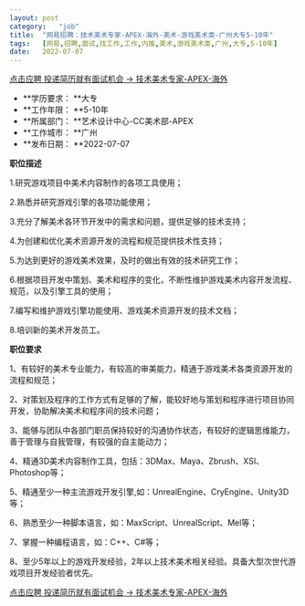 ```yaml
---
layout:	post
category:	"job"
title:	"网易招聘：技术美术专家-APEX-海外-美术-游戏美术类-广州大专5-10年"
tags:	[网易,招聘,面试,找工作,工作,内推,美术,游戏美术类,广州,大专,5-10年]
date:	2022-07-07
---
```


[点击应聘 投递简历就有面试机会 ->  技术美术专家-APEX-海外](http://mobile.bole.netease.com/bole/boleDetail?id=40233&employeeId=346f03c3cda5f04c&key=all)



- **学历要求： **大专
- **工作年限： **5-10年
- **所属部门： **艺术设计中心-CC美术部-APEX
- **工作城市： **广州
- **发布日期： **2022-07-07



**职位描述**

1.研究游戏项目中美术内容制作的各项工具使用；

2.熟悉并研究游戏引擎的各项功能使用；

3.充分了解美术各环节开发中的需求和问题，提供足够的技术支持；

4.为创建和优化美术资源开发的流程和规范提供技术性支持；

5.为达到更好的游戏美术效果，及时的做出有效的技术研究工作；

6.根据项目开发中策划、美术和程序的变化，不断性维护游戏美术内容开发流程、规范，以及引擎工具的使用；

7.编写和维护游戏引擎功能使用、游戏美术资源开发的技术文档；

8.培训新的美术开发员工。



**职位要求**

1、有较好的美术专业能力，有较高的审美能力，精通于游戏美术各类资源开发的流程和规范；

2、对策划及程序的工作方式有足够的了解，能较好地与策划和程序进行项目协同开发，协助解决美术和程序间的技术问题；

3、能够与团队中各部门职员保持较好的沟通协作状态，有较好的逻辑思维能力，善于管理与自我管理，有较强的自主能动力；

4、精通3D美术内容制作工具，包括：3DMax、Maya、Zbrush、XSI、Photoshop等；

5、精通至少一种主流游戏开发引擎,如：UnrealEngine、CryEngine、Unity3D等；

6、熟悉至少一种脚本语言，如：MaxScript、UnrealScript、Mel等；

7、掌握一种编程语言，如：C++、C#等；

8、至少5年以上的游戏开发经验，2年以上技术美术相关经验。具备大型次世代游戏项目开发经验者优先。



[点击应聘 投递简历就有面试机会 ->  技术美术专家-APEX-海外](http://mobile.bole.netease.com/bole/boleDetail?id=40233&employeeId=346f03c3cda5f04c&key=all)
